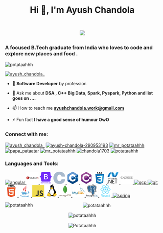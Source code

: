 <h1 align="center">Hi 👋, I'm Ayush Chandola</h1>
<h1 align="center">
<img src=https://gifdb.com/images/high/funny-hello-there-kid-0t6pq6f9xznruca8.gif" height="200px">
  
<h3 align="left">A focused B.Tech graduate from India who loves to code and explore new places and food .</h3>

<p align="left"> <img src="https://komarev.com/ghpvc/?username=potataahhh&label=Profile%20views&color=0e75b6&style=flat" alt="potataahhh" /> </p>

<!-- <p align="left"> <a href="https://github.com/ryo-ma/github-profile-trophy"><img src="https://github-profile-trophy.vercel.app/?username=potataahhh&theme=onedark" alt="potataahhh" /></a> </p> -->

<p align="left"> <a href="https://twitter.com/ayush_chandola_" target="blank"><img src="https://img.shields.io/twitter/follow/ayush_chandola_?logo=twitter&style=for-the-badge" alt="ayush_chandola_" /></a> </p>

- 🌱 **Software Developer** by profession

- 💬 Ask me about **DSA , C++ Big Data, Spark, Pyspark, Python and list goes on ....**

- 📫 How to reach me **ayushchandola.work@gmail.com**

- ⚡ Fun fact **I have a good sense of humour OwO**

<h3 align="left">Connect with me:</h3>
<p align="left">
<a href="https://twitter.com/ayush_chandola_" target="blank"><img align="center" src="https://raw.githubusercontent.com/rahuldkjain/github-profile-readme-generator/master/src/images/icons/Social/twitter.svg" alt="ayush_chandola_" height="30" width="40" /></a>
<a href="https://linkedin.com/in/ayush-chandola-290953193" target="blank"><img align="center" src="https://raw.githubusercontent.com/rahuldkjain/github-profile-readme-generator/master/src/images/icons/Social/linked-in-alt.svg" alt="ayush-chandola-290953193" height="30" width="40" /></a>
<a href="https://instagram.com/backpack.with.me" target="blank"><img align="center" src="https://raw.githubusercontent.com/rahuldkjain/github-profile-readme-generator/master/src/images/icons/Social/instagram.svg" alt="mr_potataahhh" height="30" width="40" /></a>
<a href="https://www.youtube.com/c/papa_pataatar" target="blank"><img align="center" src="https://raw.githubusercontent.com/rahuldkjain/github-profile-readme-generator/master/src/images/icons/Social/youtube.svg" alt="papa_pataatar" height="30" width="40" /></a>
<a href="https://www.codechef.com/users/mr_potataahhh" target="blank"><img align="center" src="https://cdn.jsdelivr.net/npm/simple-icons@3.1.0/icons/codechef.svg" alt="mr_potataahhh" height="30" width="40" /></a>
<a href="https://www.hackerrank.com/chandola1703" target="blank"><img align="center" src="https://raw.githubusercontent.com/rahuldkjain/github-profile-readme-generator/master/src/images/icons/Social/hackerrank.svg" alt="chandola1703" height="30" width="40" /></a>
<a href="https://www.leetcode.com/potataahhh" target="blank"><img align="center" src="https://raw.githubusercontent.com/rahuldkjain/github-profile-readme-generator/master/src/images/icons/Social/leet-code.svg" alt="potataahhh" height="30" width="40" /></a>
</p>

<h3 align="left">Languages and Tools:</h3>
<p align="left"> <a href="https://angular.io" target="_blank" rel="noreferrer"> <img src="https://angular.io/assets/images/logos/angular/angular.svg" alt="angular" width="40" height="40"/> </a> <a href="https://angular.io" target="_blank" rel="noreferrer"> <img src="https://raw.githubusercontent.com/devicons/devicon/master/icons/angularjs/angularjs-original-wordmark.svg" alt="angularjs" width="40" height="40"/> </a> <a href="https://getbootstrap.com" target="_blank" rel="noreferrer"> <img src="https://raw.githubusercontent.com/devicons/devicon/master/icons/bootstrap/bootstrap-plain-wordmark.svg" alt="bootstrap" width="40" height="40"/> </a> <a href="https://www.cprogramming.com/" target="_blank" rel="noreferrer"> <img src="https://raw.githubusercontent.com/devicons/devicon/master/icons/c/c-original.svg" alt="c" width="40" height="40"/> </a> <a href="https://www.w3schools.com/cpp/" target="_blank" rel="noreferrer"> <img src="https://raw.githubusercontent.com/devicons/devicon/master/icons/cplusplus/cplusplus-original.svg" alt="cplusplus" width="40" height="40"/> </a> <a href="https://www.w3schools.com/cs/" target="_blank" rel="noreferrer"> <img src="https://raw.githubusercontent.com/devicons/devicon/master/icons/csharp/csharp-original.svg" alt="csharp" width="40" height="40"/> </a> <a href="https://www.w3schools.com/css/" target="_blank" rel="noreferrer"> <img src="https://raw.githubusercontent.com/devicons/devicon/master/icons/css3/css3-original-wordmark.svg" alt="css3" width="40" height="40"/> </a> <a href="https://dotnet.microsoft.com/" target="_blank" rel="noreferrer"> <img src="https://raw.githubusercontent.com/devicons/devicon/master/icons/dot-net/dot-net-original-wordmark.svg" alt="dotnet" width="40" height="40"/> </a> <a href="https://expressjs.com" target="_blank" rel="noreferrer"> <img src="https://raw.githubusercontent.com/devicons/devicon/master/icons/express/express-original-wordmark.svg" alt="express" width="40" height="40"/> </a> <a href="https://cloud.google.com" target="_blank" rel="noreferrer"> <img src="https://www.vectorlogo.zone/logos/google_cloud/google_cloud-icon.svg" alt="gcp" width="40" height="40"/> </a> <a href="https://git-scm.com/" target="_blank" rel="noreferrer"> <img src="https://www.vectorlogo.zone/logos/git-scm/git-scm-icon.svg" alt="git" width="40" height="40"/> </a> <a href="https://www.w3.org/html/" target="_blank" rel="noreferrer"> <img src="https://raw.githubusercontent.com/devicons/devicon/master/icons/html5/html5-original-wordmark.svg" alt="html5" width="40" height="40"/> </a> <a href="https://www.java.com" target="_blank" rel="noreferrer"> <img src="https://raw.githubusercontent.com/devicons/devicon/master/icons/java/java-original.svg" alt="java" width="40" height="40"/> </a> <a href="https://developer.mozilla.org/en-US/docs/Web/JavaScript" target="_blank" rel="noreferrer"> <img src="https://raw.githubusercontent.com/devicons/devicon/master/icons/javascript/javascript-original.svg" alt="javascript" width="40" height="40"/> </a> <a href="https://www.linux.org/" target="_blank" rel="noreferrer"> <img src="https://raw.githubusercontent.com/devicons/devicon/master/icons/linux/linux-original.svg" alt="linux" width="40" height="40"/> </a> <a href="https://www.mongodb.com/" target="_blank" rel="noreferrer"> <img src="https://raw.githubusercontent.com/devicons/devicon/master/icons/mongodb/mongodb-original-wordmark.svg" alt="mongodb" width="40" height="40"/> </a> <a href="https://www.mysql.com/" target="_blank" rel="noreferrer"> <img src="https://raw.githubusercontent.com/devicons/devicon/master/icons/mysql/mysql-original-wordmark.svg" alt="mysql" width="40" height="40"/> </a> <a href="https://www.postgresql.org" target="_blank" rel="noreferrer"> <img src="https://raw.githubusercontent.com/devicons/devicon/master/icons/postgresql/postgresql-original-wordmark.svg" alt="postgresql" width="40" height="40"/> </a> <a href="https://reactjs.org/" target="_blank" rel="noreferrer"> <img src="https://raw.githubusercontent.com/devicons/devicon/master/icons/react/react-original-wordmark.svg" alt="react" width="40" height="40"/> </a> <a href="https://spring.io/" target="_blank" rel="noreferrer"> <img src="https://www.vectorlogo.zone/logos/springio/springio-icon.svg" alt="spring" width="40" height="40"/> </a> </p>

<p align="center"><img align="left" src="https://github-readme-stats.vercel.app/api/top-langs?username=potataahhh&show_icons=true&locale=en&layout=compact" alt="potataahhh" /></p>

<p align="center">&nbsp;<img align="center" src="https://github-readme-stats.vercel.app/api?username=potataahhh&show_icons=true&locale=en" alt="potataahhh" /></p>

<p align="center"><img align="center" src="https://github-readme-streak-stats.herokuapp.com/?user=potataahhh&" alt="potataahhh" /></p>

<p align="center"><img align="center" style="width: 475px; pointer-events: none; user-select: none;" src="https://leetcard.jacoblin.cool/Potataahhh?theme=unicorn&font=Tauri" unselectable="on" alt="Potataahhh"/></p>

